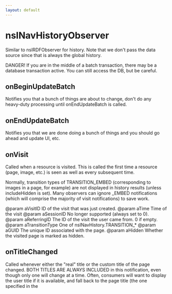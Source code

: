 ```yaml
---
layout: default
---
```


# nsINavHistoryObserver #

Similar to nsIRDFObserver for history. Note that we don't pass the data
source since that is always the global history.

DANGER! If you are in the middle of a batch transaction, there may be a
database transaction active. You can still access the DB, but be careful.


## onBeginUpdateBatch ##

Notifies you that a bunch of things are about to change, don't do any
heavy-duty processing until onEndUpdateBatch is called.


## onEndUpdateBatch ##

Notifies you that we are done doing a bunch of things and you should go
ahead and update UI, etc.


## onVisit ##

Called when a resource is visited. This is called the first time a
resource (page, image, etc.) is seen as well as every subsequent time.

Normally, transition types of TRANSITION_EMBED (corresponding to images in
a page, for example) are not displayed in history results (unless
includeHidden is set). Many observers can ignore _EMBED notifications
(which will comprise the majority of visit notifications) to save work.

@param aVisitID        ID of the visit that was just created.
@param aTime           Time of the visit
@param aSessionID      No longer supported (always set to 0).
@param aReferringID    The ID of the visit the user came from. 0 if empty.
@param aTransitionType One of nsINavHistory.TRANSITION_*
@param aGUID           The unique ID associated with the page.
@param aHidden         Whether the visited page is marked as hidden.


## onTitleChanged ##

Called whenever either the "real" title or the custom title of the page
changed. BOTH TITLES ARE ALWAYS INCLUDED in this notification, even though
only one will change at a time. Often, consumers will want to display the
user title if it is available, and fall back to the page title (the one
specified in the <title> tag of the page).

Note that there is a difference between an empty title and a NULL title.
An empty string means that somebody specifically set the title to be
nothing. NULL means nobody set it. From C++: use IsVoid() and SetIsVoid()
to see whether an empty string is "null" or not (it will always be an
empty string in either case).

@param aURI
       The URI of the page.
@param aPageTitle
       The new title of the page.
@param aGUID
       The unique ID associated with the page.


## onFrecencyChanged ##

Called when an individual page's frecency has changed.

This is not called for pages whose frecencies change as the result of some
large operation where some large or unknown number of frecencies change at
once.  Use onManyFrecenciesChanged to detect such changes.

@param aURI
       The page's URI.
@param aNewFrecency
       The page's new frecency.
@param aGUID
       The page's GUID.
@param aHidden
       True if the page is marked as hidden.
@param aVisitDate
       The page's last visit date.


## onManyFrecenciesChanged ##

Called when the frecencies of many pages have changed at once.

onFrecencyChanged is not called for each of those pages.


## REASON_DELETED ##

Removed by the user.


## REASON_EXPIRED ##

Removed by automatic expiration.


## onDeleteURI ##

This page and all of its visits are being deleted. Note: the page may not
necessarily have actually existed for this function to be called.

Delete notifications are only 99.99% accurate. Batch delete operations
must be done in two steps, so first come notifications, then a bulk
delete. If there is some error in the middle (for example, out of memory)
then you'll get a notification and it won't get deleted. There's no easy
way around this.

@param aURI
       The URI that was deleted.
@param aGUID
       The unique ID associated with the page.
@param aReason
       Indicates the reason for the removal.  see REASON_* constants.


## onClearHistory ##

Notification that all of history is being deleted.


## ATTRIBUTE_FAVICON ##

onPageChanged attribute indicating that favicon has been updated.
aNewValue parameter will be set to the new favicon URI string.


## onPageChanged ##

An attribute of this page changed.

@param aURI
       The URI of the page on which an attribute changed.
@param aChangedAttribute
       The attribute whose value changed.  See ATTRIBUTE_* constants.
@param aNewValue
       The attribute's new value.
@param aGUID
       The unique ID associated with the page.


## onDeleteVisits ##

Called when some visits of an history entry are expired.

@param aURI
       The page whose visits have been expired.
@param aVisitTime
       The largest visit time in microseconds that has been expired.  We
       guarantee that we don't have any visit older than this date.
@param aGUID
       The unique ID associated with the page.

@note: when all visits for a page are expired and also the full page entry
       is expired, you will only get an onDeleteURI notification.  If a
       page entry is removed, then you can be sure that we don't have
       anymore visits for it.
@param aReason
       Indicates the reason for the removal.  see REASON_* constants.
@param aTransitionType
       If it's a valid TRANSITION_* value, all visits of the specified type
       have been removed.

